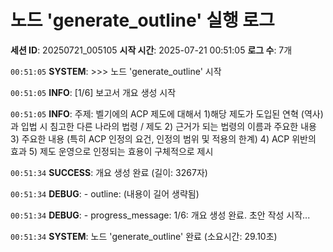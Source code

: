 # 노드 'generate_outline' 실행 로그

**세션 ID**: 20250721_005105
**시작 시간**: 2025-07-21 00:51:05
**로그 수**: 7개

`00:51:05` **SYSTEM**: >>> 노드 'generate_outline' 시작

`00:51:05` **INFO**: [1/6] 보고서 개요 생성 시작

`00:51:05` **INFO**: 주제: 벨기에의 ACP 제도에 대해서 1)해당 제도가 도입된 연혁 (역사)과 입법 시 침고한 다른 나라의 법령 / 제도 2) 근거가 되는 법령의 이름과 주요한 내용 3) 주요한 내용 (특히 ACP 인정의 요건, 인정의 범위 및 적용의 한계) 4) ACP 위반의 효과 5) 제도 운영으로 인정되는 효용이 구체적으로 제시

`00:51:34` **SUCCESS**: 개요 생성 완료 (길이: 3267자)

`00:51:34` **DEBUG**:   - outline: (내용이 길어 생략됨)

`00:51:34` **DEBUG**:   - progress_message: 1/6: 개요 생성 완료. 초안 작성 시작...

`00:51:34` **SYSTEM**: 노드 'generate_outline' 완료 (소요시간: 29.10초)

